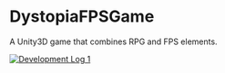 # DystopiaFPSGame
A Unity3D game that combines RPG and FPS elements.

[![Development Log 1](https://img.youtube.com/vi/GO_xFtzjB2s/0.jpg)](https://www.youtube.com/watch?v=GO_xFtzjB2s)
